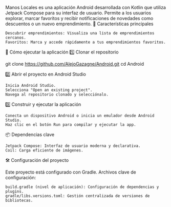 Manos Locales es una aplicación Android desarrollada con Kotlin que utiliza Jetpack Compose para su interfaz de usuario. Permite a los usuarios explorar, marcar favoritos y recibir notificaciones de novedades como descuentos o un nuevo emprendimiento.
🎯 Características principales

    Descubrir emprendimientos: Visualiza una lista de emprendimientos cercanos.
    Favoritos: Marca y accede rápidamente a tus emprendimientos favoritos.

🚀 Cómo ejecutar la aplicación
1️⃣ Clonar el repositorio

   git clone https://github.com/AlejoGazagne/Android.git
   cd Android

2️⃣ Abrir el proyecto en Android Studio

    Inicia Android Studio.
    Selecciona "Open an existing project".
    Navega al repositorio clonado y selecciónalo.

3️⃣  Construir y ejecutar la aplicación

    Conecta un dispositivo Android o inicia un emulador desde Android Studio.
    Haz clic en el botón Run para compilar y ejecutar la app.

📦 Dependencias clave

    Jetpack Compose: Interfaz de usuario moderna y declarativa.
    Coil: Carga eficiente de imágenes.

🛠 Configuración del proyecto

Este proyecto está configurado con Gradle. Archivos clave de configuración:

    build.gradle (nivel de aplicación): Configuración de dependencias y plugins.
    gradle/libs.versions.toml: Gestión centralizada de versiones de bibliotecas.
